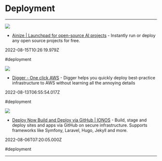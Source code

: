 # Deployment

---

![](https://ainize.ai/images/cover_image.png)

- [Ainize | Launchpad for open-source AI projects](https://ainize.ai) - Instantly run or deploy any open source projects for free.

2022-08-15T10:26:19.979Z

#deployment

![](https://rdl.ink/render/https%3A%2F%2Fdigger.dev)

- [Digger - One click AWS](https://digger.dev) - Digger helps you quickly deploy best-practice infrastructure to AWS without learning all the annoying details

2022-08-13T06:55:54.017Z

#deployment

![](https://www.ionos.com/logo.png)

- [Deploy Now Build and Deploy via GitHub | IONOS](https://www.ionos.com/hosting/deploy-now?ref=producthunt) - Build, stage and deploy sites and apps via GitHub on secure infrastructure. Supports frameworks like Symfony, Laravel, Hugo, Jekyll and more.

2022-08-06T07:20:05.000Z

#deployment

---

